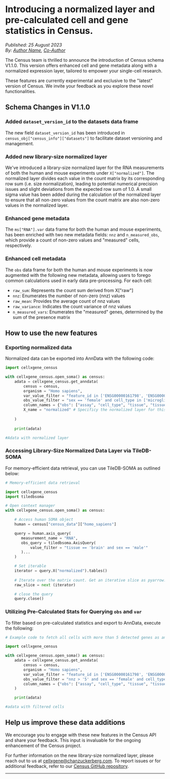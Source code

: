 # Introducing a normalized layer and pre-calculated cell and gene statistics in Census.

*Published: 25 August 2023*  
*By: [Author Name](mailto:author1@chanzuckerberg.com), [Co-Author](mailto:author2@chanzuckerberg.com)*

The Census team is thrilled to announce the introduction of Census schema V1.1.0. This version offers enhanced cell and gene metadata along with a normalized expression layer, tailored to empower your single-cell research.

These features are currently experimental and exclusive to the "latest" version of Census. We invite your feedback as you explore these novel functionalities.

## Schema Changes in V1.1.0

### Added `dataset_version_id` to the datasets data frame

The new field `dataset_version_id` has been introduced in `census_obj["census_info"]["datasets"]` to facilitate dataset versioning and management.

### Added new library-size normalized layer

We've introduced a library-size normalized layer for the RNA measurements of both the human and mouse experiments under `X["normalized"]`. The normalized layer divides each value in the count matrix by its corresponding row sum (i.e. size normalization), leading to potential numerical precision issues and slight deviations from the expected row sum of 1.0. A small sigma value has been added during the calculation of the normalized layer to ensure that all non-zero values from the count matrix are also non-zero values in the normalized layer.

### Enhanced gene metadata

The `ms["RNA"].var` data frame for both the human and mouse experiments, has been enriched with two new metadata fields: `nnz` and `n_measured_obs`, which provide a count of non-zero values and "measured" cells, respectively.

### Enhanced cell metadata

The `obs` data frame for both the human and mouse experiments is now augmented with the following new metadata, allowing users to forego common calculations used in early data pre-processing. For each cell:

- `raw_sum`: Represents the count sum derived from X["raw"]
- `nnz`: Enumerates the number of non-zero (nnz) values
- `raw_mean`: Provides the average count of nnz values
- `raw_variance`: Indicates the count variance of nnz values
- `n_measured_vars`: Enumerates the "measured" genes, determined by the sum of the presence matrix

## How to use the new features

### Exporting normalized data

Normalized data can be exported into AnnData with the following code:

```python
import cellxgene_census

with cellxgene_census.open_soma() as census:
    adata = cellxgene_census.get_anndata(
        census = census,
        organism = "Homo sapiens",
        var_value_filter = "feature_id in ['ENSG00000161798', 'ENSG00000188229']",
        obs_value_filter = "sex == 'female' and cell_type in ['microglial cell', 'neuron']",
        column_names = {"obs": ["assay", "cell_type", "tissue", "tissue_general", "suspension_type", "disease"]},
        X_name = "normalized" # Specificy the normalized layer for this query
        
    )
    
    print(adata)

#Adata with normalized layer
```

### Accessing Library-Size Normalized Data Layer via TileDB-SOMA 

For memory-efficient data retrieval, you can use TileDB-SOMA as outlined below:

```python
# Memory-efficient data retrieval

import cellxgene_census
import tiledbsoma

# Open context manager
with cellxgene_census.open_soma() as census:

    # Access human SOMA object
    human = census["census_data"]["homo_sapiens"]

    query = human.axis_query(
       measurement_name = "RNA",
       obs_query = tiledbsoma.AxisQuery(
           value_filter = "tissue == 'brain' and sex == 'male'"
       )...
    )

    # Set iterable
    iterator = query.X("normalized").tables()
    
    # Iterate over the matrix count. Get an iterative slice as pyarrow.Table
    raw_slice = next (iterator)

    # close the query
    query.close()


```

### Utilizing Pre-Calculated Stats for Querying `obs` and `var`

To filter based on pre-calculated statistics and export to AnnData, execute the following:

```python
# Example code to fetch all cells with more than 5 detected genes as an AnnData object

import cellxgene_census

with cellxgene_census.open_soma() as census:
    adata = cellxgene_census.get_anndata(
        census = census,
        organism = "Homo sapiens",
        var_value_filter = "feature_id in ['ENSG00000161798', 'ENSG00000188229']",
        obs_value_filter = "nnz > '5' and sex == 'female' and cell_type in ['microglial cell', 'neuron']", 
        column_names = {"obs": ["assay", "cell_type", "tissue", "tissue_general", "suspension_type", "disease"]},
    )

    print(adata)

#adata with filtered cells
```

## Help us improve these data additions

We encourage you to engage with these new features in the Census API and share your feedback. This input is invaluable for the ongoing enhancement of the Census project.

For further information on the new library-size normalized layer, please reach out to us at [cellxgene@chanzuckerberg.com](cellxgene@chanzuckerberg.com). To report issues or for additional feedback, refer to our [Census GitHub repository](https://github.com/chanzuckerberg/cellxgene-census/issues).

---
